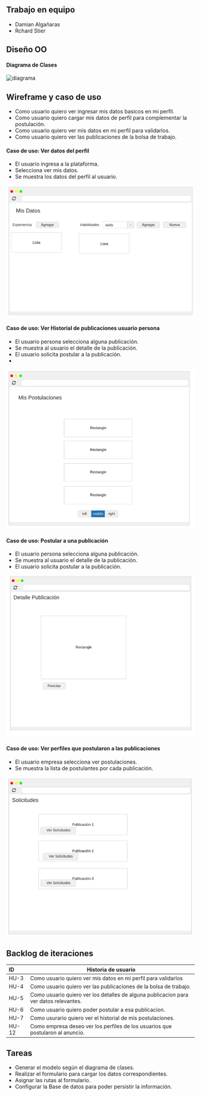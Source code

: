 ## Trabajo en equipo 
- Damian Algañaras
- Rchard Stier
 
## Diseño OO 
#### Diagrama de Clases
![diagrama](diagrama_clase.png)

## Wireframe y caso de uso 

- Como usuario quiero ver ingresar mis datos basicos en mi perfil.
- Como usuario quiero cargar mis datos de perfil para complementar la postulación.
- Como usuario quiero ver mis datos en mi perfil para validarlos.
- Como usuario quiero ver las publicaciones de la bolsa de trabajo.


#### Caso de uso: Ver datos del perfil
- El usuario ingresa a la plataforma.
- Selecciona ver mis datos.
- Se muestra los datos del perfil al usuario.

![diagrama](pantalla_datos_adicionales_usuario.png)


#### Caso de uso: Ver Historial de publicaciones usuario persona
- El usuario persona selecciona alguna publicación.
- Se muestra al usuario el detalle de la publicación.
- El usuario solicita postular a la publicación.
- 
![diagrama](mis_postulaciones_usuario.png)


#### Caso de uso: Postular a una publicación
- El usuario persona selecciona alguna publicación.
- Se muestra al usuario el detalle de la publicación.
- El usuario solicita postular a la publicación.

![diagrama](postulacion.png)


#### Caso de uso: Ver perfiles que postularon a las publicaciones
- El usuario empresa selecciona ver postulaciones.
- Se muestra la lista de postulantes por cada publicación.

![diagrama](solicitudes.png)


## Backlog de iteraciones 

| ID   | Historia de usuario                                                                  |
| :----| -----------------------------------------------------------------------------------  |
| HU-3 | Como usuario quiero ver mis datos en mi perfil para validarlos                       |
| HU-4 | Como usuario quiero ver las publicaciones de la bolsa de trabajo.                    |
| HU-5 | Como usuario quiero ver los detalles de alguna publicacion para ver datos relevantes.|
| HU-6 | Como usuario quiero poder postular a esa publicacion.                                |
| HU-7 | Como usurario quiero ver el historial de mis postulaciones.                          |
| HU-12| Como empresa deseo ver los perfiles de los usuarios que postularon al anuncio.       |


## Tareas 

- Generar el modelo según el diagrama de clases.
- Realizar el formulario para cargar los datos correspondientes.
- Asignar las rutas al formulario.
- Configurar la Base de datos para poder persistir la información.


